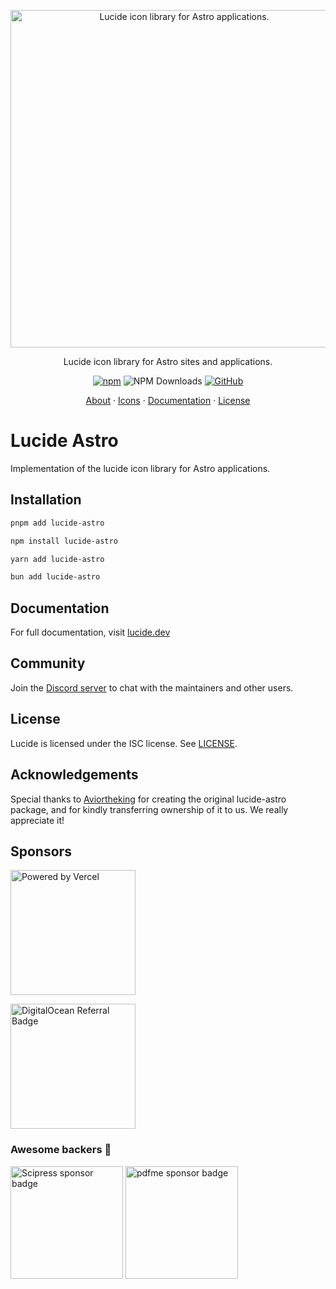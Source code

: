 <p align="center">
  <a href="https://github.com/lucide-icons/lucide">
    <img src="https://lucide.dev/package-logos/lucide-astro.svg" alt="Lucide icon library for Astro applications." width="540">
  </a>
</p>

<p align="center">
Lucide icon library for Astro sites and applications.
</p>

<div align="center">

[![npm](https://img.shields.io/npm/v/lucide-astro?color=blue)](https://www.npmjs.com/package/lucide-astro)
![NPM Downloads](https://img.shields.io/npm/dw/lucide-astro)
[![GitHub](https://img.shields.io/github/license/lucide-icons/lucide)](https://lucide.dev/license)

</div>

<p align="center">
  <a href="https://lucide.dev/guide/">About</a>
  ·
  <a href="https://lucide.dev/icons/">Icons</a>
  ·
  <a href="https://lucide.dev/guide/packages/lucide-astro">Documentation</a>
  ·
  <a href="https://lucide.dev/license">License</a>
</p>

# Lucide Astro

Implementation of the lucide icon library for Astro applications.

## Installation

```sh
pnpm add lucide-astro
```

```sh
npm install lucide-astro
```

```sh
yarn add lucide-astro
```

```sh
bun add lucide-astro
```

## Documentation

For full documentation, visit [lucide.dev](https://lucide.dev/guide/packages/lucide-astro)

## Community

Join the [Discord server](https://discord.gg/EH6nSts) to chat with the maintainers and other users.

## License

Lucide is licensed under the ISC license. See [LICENSE](https://lucide.dev/license).

## Acknowledgements

Special thanks to [Aviortheking](https://github.com/dzeiocom/lucide-astro) for creating the original lucide-astro package, and for kindly transferring ownership of it to us. We really appreciate it!

## Sponsors

<a href="https://vercel.com?utm_source=lucide&utm_campaign=oss">
  <img src="https://lucide.dev/vercel.svg" alt="Powered by Vercel" width="200" />
</a>

<a href="https://www.digitalocean.com/?refcode=b0877a2caebd&utm_campaign=Referral_Invite&utm_medium=Referral_Program&utm_source=badge"><img src="https://lucide.dev/digitalocean.svg" width="200" alt="DigitalOcean Referral Badge" /></a>

### Awesome backers 🍺

<a href="https://www.scipress.io?utm_source=lucide"><img src="https://lucide.dev/sponsors/scipress.svg" width="180" alt="Scipress sponsor badge" /></a>
<a href="https://github.com/pdfme/pdfme"><img src="https://lucide.dev/sponsors/pdfme.svg" width="180" alt="pdfme sponsor badge" /></a>
